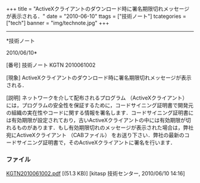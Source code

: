 ﻿+++
title = "ActiveXクライアントのダウンロード時に署名期限切れメッセージが表示される．"
date = "2010-06-10"
ttags = ["技術ノート"]
tcategories = ["tech"]
banner = "img/technote.jpg"
+++

-----------------------------------------------------------------------------------------------------------------------------

*技術ノート

2010/06/10*


[番号]
技術ノート KGTN 2010061002

[現象]
ActiveXクライアントのダウンロード時に署名期限切れメッセージが表示される．

[説明]
ネットワークを介して配布されるプログラム （ActiveXクライアント）
には，プログラムの安全性を保証するために，コードサイニング証明書で開発元の組織の実在性やコードに関する情報を署名します．コードサイニング証明書には有効期限が設定されており，古いActiveXクライアントの中には有効期限が切れるものがあります．もし有効期限切れのメッセージが表示された場合は，弊社宛にActiveXクライアント
（CABファイル）
をお送り下さい．弊社の最新のコードサイニング証明書で，そのActiveXクライアントに署名を行います．


### ファイル

 
 


[KGTN2010061002.pdf](http://techreport.kitasp.net/attachments/download/188/KGTN2010061002.pdf)
 [(51.3 KB)] [kitasp 技術センター, 2010/06/10
14:16]


 


 

